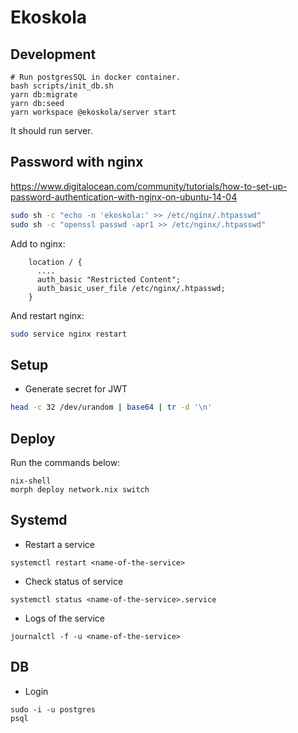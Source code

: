 # Ekoskola

## Development

```
# Run postgresSQL in docker container.
bash scripts/init_db.sh
yarn db:migrate
yarn db:seed
yarn workspace @ekoskola/server start
```

It should run server.

## Password with nginx

https://www.digitalocean.com/community/tutorials/how-to-set-up-password-authentication-with-nginx-on-ubuntu-14-04

```bash
sudo sh -c "echo -n 'ekoskola:' >> /etc/nginx/.htpasswd"
sudo sh -c "openssl passwd -apr1 >> /etc/nginx/.htpasswd"
```

Add to nginx:

```
    location / {
      ....
      auth_basic "Restricted Content";
      auth_basic_user_file /etc/nginx/.htpasswd;
    }
```

And restart nginx:

```bash
sudo service nginx restart
```

## Setup

- Generate secret for JWT

```bash
head -c 32 /dev/urandom | base64 | tr -d '\n'
```

## Deploy

Run the commands below:

```
nix-shell
morph deploy network.nix switch
```

## Systemd

- Restart a service

```
systemctl restart <name-of-the-service>
```

- Check status of service

```
systemctl status <name-of-the-service>.service
```

- Logs of the service

```
journalctl -f -u <name-of-the-service>
```

## DB

- Login

```
sudo -i -u postgres
psql
```

